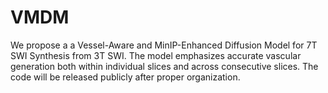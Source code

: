 # VMDM
We propose a a Vessel-Aware and MinIP-Enhanced Diffusion Model for 7T SWI Synthesis from 3T SWI. The model emphasizes accurate vascular generation both within individual slices and across consecutive slices.
The code will be released publicly after proper organization.
